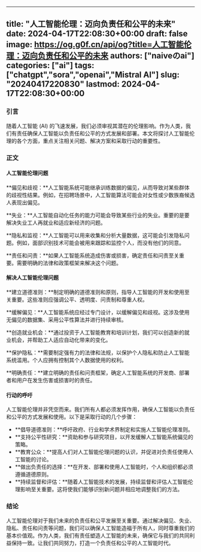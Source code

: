 
---
title: "人工智能伦理：迈向负责任和公平的未来"
date: 2024-04-17T22:08:30+00:00
draft: false
image: https://og.g0f.cn/api/og?title=人工智能伦理：迈向负责任和公平的未来
authors: ["naiveのai"]
categories: ["ai"]
tags: ["chatgpt","sora","openai","Mistral AI"]
slug: "20240417220830"
lastmod: 2024-04-17T22:08:30+00:00
---
### 引言

随着人工智能 (AI) 的飞速发展，我们必须审视其潜在的伦理影响。作为人类，我们有责任确保人工智能以负责任和公平的方式发展和部署。本文将探讨人工智能伦理的各个方面，重点关注相关问题、解决方案和采取行动的重要性。

### 正文

#### 人工智能伦理问题

**偏见和歧视：**人工智能系统可能继承训练数据的偏见，从而导致对某些群体的歧视性结果。例如，在招聘场景中，人工智能算法可能会对女性或少数族裔候选人表现出偏见。

**失业：**人工智能自动化任务的能力可能会导致某些行业的失业。重要的是要解决失业工人再就业和适应新经济的问题。

**隐私和监视：**人工智能可以用来收集和分析大量数据，这可能会引发隐私问题。例如，面部识别技术可能会被用来跟踪和监控个人，而没有他们的同意。

**责任和问责：**如果人工智能系统造成伤害或损害，确定责任和问责至关重要。需要明确的法律和政策框架来解决这个问题。

#### 解决人工智能伦理问题

**建立道德准则：**制定明确的道德准则和原则，指导人工智能的开发和使用至关重要。这些准则应强调公平、透明度、问责制和尊重人权。

**缓解偏见：**人工智能系统应经过专门设计，以缓解偏见和歧视。这涉及使用无偏见的数据集、采用公平性算法并进行持续审核。

**创造就业机会：**通过投资于人工智能教育和培训计划，我们可以创造新的就业机会，并帮助工人适应自动化带来的变化。

**保护隐私：**需要制定强有力的法律和法规，以保护个人隐私和防止人工智能系统滥用。个人应拥有控制其个人数据使用的权利。

**明确责任：**建立明确的责任和问责框架，确定人工智能系统的开发商、部署者和用户在发生伤害或损害时的责任。

#### 行动的呼吁

人工智能伦理并非凭空而来。我们所有人都必须发挥作用，确保人工智能以负责任和公平的方式发展和使用。以下是采取行动的几个步骤：

* **倡导道德准则：**呼吁政府、行业和学术界制定和实施人工智能伦理准则。
* **支持公平性研究：**资助和参与研究项目，以开发缓解人工智能系统偏见的策略。
* **教育公众：**提高人们对人工智能伦理问题的认识，并促进对负责任使用人工智能的讨论。
* **做出负责任的选择：**在开发、部署和使用人工智能时，个人和组织都必须遵循道德原则。
* **持续监督和评估：**随着人工智能技术的发展，持续监督和评估人工智能伦理影响至关重要。这将使我们能够识别新问题并相应地调整我们的方法。

### 结论

人工智能伦理对于我们未来的负责任和公平发展至关重要。通过解决偏见、失业、隐私、责任和问责等问题，我们可以确保人工智能造福于所有人，同时尊重我们的基本价值观。作为人类，我们有责任塑造人工智能的未来，确保它与我们的共同利益保持一致。让我们共同努力，打造一个负责任和公平的人工智能时代。